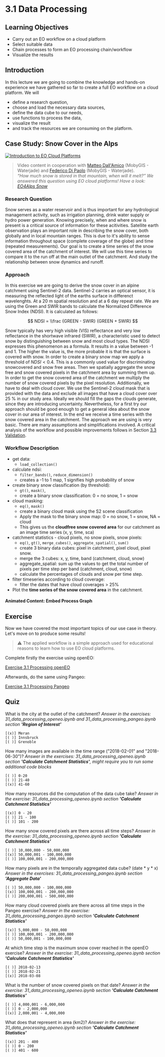 # 3.1 Data Processing

## Learning Objectives

- Carry out an EO workflow on a cloud platform
- Select suitable data
- Chain processes to form an EO processing chain/workflow
- Visualize the results

## Introduction

In this lecture we are going to combine the knowledge and hands-on experience we have gathered so far to create a full EO workflow on a cloud platform.
We will  

- define a research question,
- choose and load the necessary data sources,
- define the data cube to our needs,
- use functions to process the data,
- visualize the result
- and track the resources we are consuming on the platform.

## Case Study: Snow Cover in the Alps

[![Introduction to EO Cloud Platforms](https://img.youtube.com/vi/bE_yz0VCLRE/0.jpg)](https://youtu.be/bE_yz0VCLRE) <br>
> Video content in cooperation with [Matteo Dall'Amico](https://waterjade.com/en/about-us/) (MobyGIS - Waterjade) and [Federico Di Paolo](https://waterjade.com/en/about-us/) (MobyGIS - Waterjade). <br>
> *“How much snow is stored in that mountain, when will it melt?” We answered this question using EO cloud platforms! Have a look: [EO4Alps Snow](https://waterjade.com/eo4alps-snow/)*

### Research Question

Snow serves as a water reservoir and is thus important for any hydrological management activity, such as irrigation planning, drink water supply or hydro power generation. Knowing precisely, when and where snow is present is a critical source of information for these acitivities. Satellite earth observation plays an important role in describing the snow cover, both globally and in local mountain ranges. This is due to it's ability to sense information throughout space (complete coverage of the globe) and time (repeated measurements). Our goal is to create a time series of the snow covered area of the catchment of interest. We will use this time series to compare it to the run off at the main outlet of the catchment. And study the relationship between snow dynamics and runoff.

### Approach

In this exercise we are going to derive the snow cover in an alpine catchment using Sentinel-2 data. Sentinel-2 carries an optical sensor, it is measuring the reflected light of the earths surface in differenct wavelenghts. At a 20 m spatial resolution and at a 6 day repeat rate. We are using the Green and SWIR bands to calculate the Normalized Difference Snow Index (NDSI). It is calculated as follows:

$$ NDSI = \\frac {GREEN - SWIR} {GREEN + SWIR} $$

Snow typically has very high visible (VIS) reflectance and very low reflectance in the shortwave infrared (SWIR), a characteristic used to detect snow by distinguishing between snow and most cloud types. The NDSI expresses this phenomenon as a formula. It results in a value between -1 and 1. The higher the value is, the more probable it is that the surface is covered with snow. In order to create a binary snow map we apply a threshold of $NDSI < 0.4$. This is a commonly used value for discriminating snowcovered and snow free areas. Then we spatially aggregate the snow free and snow covered pixels in the catchment area by summing them up. In order to get the snow covered area of the catchment we multiply the number of snow covered pixels by the pixel resolution. Additionally, we have to deal with cloud cover. We use the Sentinel-2 cloud mask that is provided with the data and exclude all images that have a cloud cover over 25 % in our study area. Ideally we should fill the gaps the clouds generate, since they are introducing uncertainty. Nevertheless, for a first try our approach should be good enough to get a general idea about the snow cover in our area of interest. In the end we receive a time series with the snow covered area in the catchment.
The approach we are using is very basic. There are many assumptions and simplifications involved. A critical analysis of the workflow and possible improvements follows in Section [3.3 Validation](https://github.com/EO-College/cubes-and-clouds/blob/main/lectures/3.3_validation/3.3_validation.md#critically-analyse-a-workflow).

### Workflow Description

- get data:
  - `load_collection()`
- calculate ndsi:
  - `filter_bands()`, `reduce_dimension()`
  - creates a -1 to 1 map, 1 signifies high probability of snow
- create binary snow classification (by threshold):
  - `gt()`, `mask()`,
  - create a binary snow classification: 0 = no snow, 1 = snow
- cloud masking:
  - `eq()`, `mask()`
  - create a binary cloud mask using the S2 scene classification
  - Apply the mask to the binary snow map: 0 = no snow, 1 = snow, NA = cloud
  - This gives us the **cloudfree snow covered area** for our catchment as an image time series (x, y, time, sca)
- catchment statistics - cloud pixels, no snow pixels, snow pixels:
  - `eq()`, `gt()`, `merge_cubes()`, `aggregate_spatial()`, `sum()`
  - create 3 binary data cubes: pixel in catchment, pixel cloud, pixel snow.
  - merge the 3 cubes: x, y, time, band (catchment, cloud, snow)
  - aggregate_spatial: sum up the values to get the total number of pixels per time step per band (catchment, cloud, snow)
  - calculate the percentages of clouds and snow per time step.
- filter timeseries according to cloud coverage:
  - filter the dates that have cloud coverages > 25%
- Plot the **time series of the snow covered area** in the catchment.

#### Animated Content: Embed Process Graph

## Exercise

Now we have covered the most important topics of our use case in theory. Let's move on to produce some results!

> :warning: The applied workflow is a simple approach used for educational reasons to learn how to use EO cloud platforms.

Complete firstly the exercise using openEO:

[Exercise 3.1 Processing openEO](https://github.com/EO-College/cubes-and-clouds/blob/main/lectures/3.1_data_processing/exercises/31_data_processing_openeo.ipynb)

Afterwards, do the same using Pangeo:


[Exercise 3.1 Processing Pangeo](https://github.com/EO-College/cubes-and-clouds/blob/main/lectures/3.1_data_processing/exercises/31_data_processing_pangeo.ipynb)

## Quiz

What is the city at the outlet of the catchment? _Answer in the exercises: 31_data_processing_openeo.ipynb and 31_data_processing_pangeo.ipynb section **'Region of Interest'**_

    [(x)] Meran
    [( )] Innsbruck
    [( )] Grenoble

How many images are available in the time range ("2018-02-01" and "2018-06-30")? _Answer in the exercises: 31_data_processing_openeo.ipynb section **'Calculate Catchment Statistics'**, might require you to run some additional code blocks_

    [( )] 0-20
    [( )] 21-40
    [(x)] 41-60

How many resources did the computation of the data cube take?  _Answer in the exercise: 31_data_processing_openeo.ipynb section **'Calculate Catchment Statistics'**_

    [(x)] 0 - 20
    [( )] 21 - 100
    [( )] 101 - 200

How many snow covered pixels are there across all time steps? _Answer in the exercise: 31_data_processing_openeo.ipynb section **'Calculate Catchment Statistics'**_

    [( )] 10,000,000 - 50,000,000
    [(x)] 50,000,001 - 100,000,000
    [( )] 100,000,001 - 200,000,000

How many pixels are in the temporally aggregated data cube? (date * y * x) _Answer in the exercises: 31_data_processing_pangeo.ipynb section **'Aggregate Data'**_

    [( )] 50,000,000 - 100,000,000
    [(x)] 100,000,001 - 200,000,000
    [( )] 200,000,001 - 500,000,000

How many cloud covered pixels are there across all time steps in the Pangeo exercise? _Answer in the exercise: 31_data_processing_pangeo.ipynb section **'Calculate Catchment Statistics'**_

    [(x)] 5,000,000 - 50,000,000
    [( )] 100,000,001 - 200,000,000
    [( )] 50,000,001 - 100,000,000

At which time step is the maximum snow cover reached in the openEO exercise?  _Answer in the exercise: 31_data_processing_openeo.ipynb section **'Calculate Catchment Statistics'**_

    [( )] 2018-02-13
    [( )] 2018-02-21
    [(x)] 2018-03-08

What is the number of snow covered pixels on that date?  _Answer in the exercise: 31_data_processing_openeo.ipynb section **'Calculate Catchment Statistics'**_

    [( )] 4,000,001 - 6,000,000
    [( )] 0 - 2,000,000
    [(x)] 2,000,001 - 4,000,000

What does that represent in area (km2)?  _Answer in the exercise: 31_data_processing_openeo.ipynb section **'Calculate Catchment Statistics'**_

    [(x)] 201 - 400
    [( )] 0 - 200
    [( )] 401 - 600
